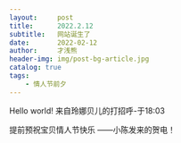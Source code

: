```yaml
---
layout:     post
title:      2022.2.12
subtitle:   网站诞生了
date:       2022-02-12
author:     才浅熊
header-img: img/post-bg-article.jpg
catalog: true
tags:
    - 情人节前夕
---
```


Hello world! 来自玲娜贝儿的打招呼-于18:03

提前预祝宝贝情人节快乐 ——小陈发来的贺电！

